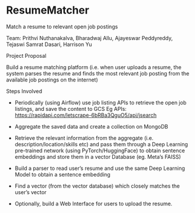 # ResumeMatcher
Match a resume to relevant open job postings

Team: Prithvi Nuthanakalva, Bharadwaj Allu, Ajayeswar Peddyreddy, Tejaswi Samrat Dasari, Harrison Yu

Project Proposal

Build a resume matching platform (i.e. when user uploads a resume, the system parses the resume and finds the most relevant job posting from the available job postings on the internet)

Steps Involved

- Periodically (using Airflow) use job listing APIs to retrieve the open job listings, and save the content to GCS
Eg APIs: https://rapidapi.com/letscrape-6bRBa3QguO5/api/jsearch

- Aggregate the saved data and create a collection on MongoDB

- Retrieve the relevant information from the aggregate (i.e. description/location/skills etc) and pass them through a Deep Learning pre-trained network (using PyTorch/HuggingFace) to obtain sentence embeddings and store them in a vector Database (eg. Meta’s FAISS)

- Build a parser to read user’s resume and use the same Deep Learning Model to obtain a sentence embedding

- Find a vector (from the vector database) which closely matches the user’s vector

- Optionally, build a Web Interface for users to upload the resume.

